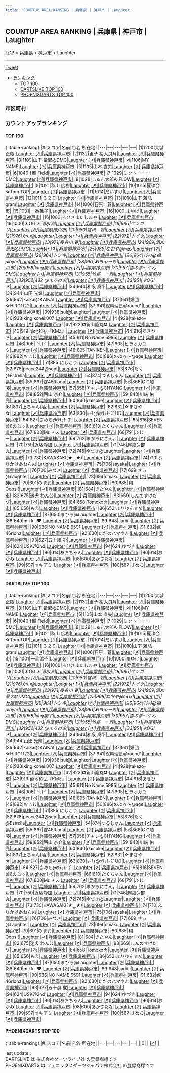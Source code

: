 ```yaml
---
title: 'COUNTUP AREA RANKING | 兵庫県 | 神戸市 | Laughter'
---
```

## COUNTUP AREA RANKING | 兵庫県 | 神戸市 | Laughter

[TOP](/darts/rank/) > [兵庫県](/darts/rank/兵庫県/) > [神戸市](/darts/rank/兵庫県/神戸市/) > Laughter

___

<a href="https://twitter.com/share?ref_src=twsrc%5Etfw" data-text="COUNTUP AREA RANKING | 兵庫県神戸市Laughter" class="twitter-share-button" data-hashtags="DARTSLIVE,PHOENIXDARTS,darts,ダーツ" data-show-count="false">Tweet</a>

* [ランキング](#カウントアップランキング)
    * [TOP 100](#top-100)
    * [DARTSLIVE TOP 100](#dartslive-top-100)
    * [PHOENIXDARTS TOP 100](#phoenixdarts-top-100)

### 市区町村

<ul>

</ul>

### カウントアップランキング

#### TOP 100



{:.table-ranking}
|#|スコア|名前|店名|所在地|
|---|---|---|---|---|
|1|1200|<span class="rank-name-dl">大城　正樹</span>|<a href="/darts/rank/shops/1314016fd2d10eb4790ab824ce8730e5.html">Laughter</a> <a href="https://search.dartslive.com/jp/shop/1314016fd2d10eb4790ab824ce8730e5">[↗]</a>|<a href="/darts/rank/兵庫県/神戸市">兵庫県神戸市</a>|
|2|1132|<span class="rank-name-dl">里予 桜太良月</span>|<a href="/darts/rank/shops/1314016fd2d10eb4790ab824ce8730e5.html">Laughter</a> <a href="https://search.dartslive.com/jp/shop/1314016fd2d10eb4790ab824ce8730e5">[↗]</a>|<a href="/darts/rank/兵庫県/神戸市">兵庫県神戸市</a>|
|3|1109|<span class="rank-name-dl">山下 竜起@DMC</span>|<a href="/darts/rank/shops/1314016fd2d10eb4790ab824ce8730e5.html">Laughter</a> <a href="https://search.dartslive.com/jp/shop/1314016fd2d10eb4790ab824ce8730e5">[↗]</a>|<a href="/darts/rank/兵庫県/神戸市">兵庫県神戸市</a>|
|4|1106|<span class="rank-name-dl">MY NAME</span>|<a href="/darts/rank/shops/1314016fd2d10eb4790ab824ce8730e5.html">Laughter</a> <a href="https://search.dartslive.com/jp/shop/1314016fd2d10eb4790ab824ce8730e5">[↗]</a>|<a href="/darts/rank/兵庫県/神戸市">兵庫県神戸市</a>|
|5|1105|<span class="rank-name-dl">山本 直矢</span>|<a href="/darts/rank/shops/1314016fd2d10eb4790ab824ce8730e5.html">Laughter</a> <a href="https://search.dartslive.com/jp/shop/1314016fd2d10eb4790ab824ce8730e5">[↗]</a>|<a href="/darts/rank/兵庫県/神戸市">兵庫県神戸市</a>|
|6|1040|<span class="rank-name-dl">Hill Field</span>|<a href="/darts/rank/shops/1314016fd2d10eb4790ab824ce8730e5.html">Laughter</a> <a href="https://search.dartslive.com/jp/shop/1314016fd2d10eb4790ab824ce8730e5">[↗]</a>|<a href="/darts/rank/兵庫県/神戸市">兵庫県神戸市</a>|
|7|1029|<span class="rank-name-dl">ミクトーーーDMC</span>|<a href="/darts/rank/shops/1314016fd2d10eb4790ab824ce8730e5.html">Laughter</a> <a href="https://search.dartslive.com/jp/shop/1314016fd2d10eb4790ab824ce8730e5">[↗]</a>|<a href="/darts/rank/兵庫県/神戸市">兵庫県神戸市</a>|
|8|1028|<span class="rank-name-dl">しゅん太郎A-FLOW</span>|<a href="/darts/rank/shops/1314016fd2d10eb4790ab824ce8730e5.html">Laughter</a> <a href="https://search.dartslive.com/jp/shop/1314016fd2d10eb4790ab824ce8730e5">[↗]</a>|<a href="/darts/rank/兵庫県/神戸市">兵庫県神戸市</a>|
|9|1021|<span class="rank-name-dl">秋山 広樹</span>|<a href="/darts/rank/shops/1314016fd2d10eb4790ab824ce8730e5.html">Laughter</a> <a href="https://search.dartslive.com/jp/shop/1314016fd2d10eb4790ab824ce8730e5">[↗]</a>|<a href="/darts/rank/兵庫県/神戸市">兵庫県神戸市</a>|
|10|1015|<span class="rank-name-dl">夏珠会☆Tom.TOP</span>|<a href="/darts/rank/shops/1314016fd2d10eb4790ab824ce8730e5.html">Laughter</a> <a href="https://search.dartslive.com/jp/shop/1314016fd2d10eb4790ab824ce8730e5">[↗]</a>|<a href="/darts/rank/兵庫県/神戸市">兵庫県神戸市</a>|
|11|1014|<span class="rank-name-dl">だいすけ</span>|<a href="/darts/rank/shops/1314016fd2d10eb4790ab824ce8730e5.html">Laughter</a> <a href="https://search.dartslive.com/jp/shop/1314016fd2d10eb4790ab824ce8730e5">[↗]</a>|<a href="/darts/rank/兵庫県/神戸市">兵庫県神戸市</a>|
|12|1011|<span class="rank-name-dl">３２０</span>|<a href="/darts/rank/shops/1314016fd2d10eb4790ab824ce8730e5.html">Laughter</a> <a href="https://search.dartslive.com/jp/shop/1314016fd2d10eb4790ab824ce8730e5">[↗]</a>|<a href="/darts/rank/兵庫県/神戸市">兵庫県神戸市</a>|
|13|1010|<span class="rank-name-dl">山下 雅弘 gram</span>|<a href="/darts/rank/shops/1314016fd2d10eb4790ab824ce8730e5.html">Laughter</a> <a href="https://search.dartslive.com/jp/shop/1314016fd2d10eb4790ab824ce8730e5">[↗]</a>|<a href="/darts/rank/兵庫県/神戸市">兵庫県神戸市</a>|
|14|1006|<span class="rank-name-dl">石原　蒼</span>|<a href="/darts/rank/shops/1314016fd2d10eb4790ab824ce8730e5.html">Laughter</a> <a href="https://search.dartslive.com/jp/shop/1314016fd2d10eb4790ab824ce8730e5">[↗]</a>|<a href="/darts/rank/兵庫県/神戸市">兵庫県神戸市</a>|
|15|1001|<span class="rank-name-dl">一番弟子</span>|<a href="/darts/rank/shops/1314016fd2d10eb4790ab824ce8730e5.html">Laughter</a> <a href="https://search.dartslive.com/jp/shop/1314016fd2d10eb4790ab824ce8730e5">[↗]</a>|<a href="/darts/rank/兵庫県/神戸市">兵庫県神戸市</a>|
|16|1000|<span class="rank-name-dl">まゆげ</span>|<a href="/darts/rank/shops/1314016fd2d10eb4790ab824ce8730e5.html">Laughter</a> <a href="https://search.dartslive.com/jp/shop/1314016fd2d10eb4790ab824ce8730e5">[↗]</a>|<a href="/darts/rank/兵庫県/神戸市">兵庫県神戸市</a>|
|16|1000|<span class="rank-name-dl">ろひさまたしまや</span>|<a href="/darts/rank/shops/1314016fd2d10eb4790ab824ce8730e5.html">Laughter</a> <a href="https://search.dartslive.com/jp/shop/1314016fd2d10eb4790ab824ce8730e5">[↗]</a>|<a href="/darts/rank/兵庫県/神戸市">兵庫県神戸市</a>|
|16|1000|<span class="rank-name-dl">＊OGI＊*清水流</span>|<a href="/darts/rank/shops/1314016fd2d10eb4790ab824ce8730e5.html">Laughter</a> <a href="https://search.dartslive.com/jp/shop/1314016fd2d10eb4790ab824ce8730e5">[↗]</a>|<a href="/darts/rank/兵庫県/神戸市">兵庫県神戸市</a>|
|19|986|<span class="rank-name-dl">ケンゴリ</span>|<a href="/darts/rank/shops/1314016fd2d10eb4790ab824ce8730e5.html">Laughter</a> <a href="https://search.dartslive.com/jp/shop/1314016fd2d10eb4790ab824ce8730e5">[↗]</a>|<a href="/darts/rank/兵庫県/神戸市">兵庫県神戸市</a>|
|20|980|<span class="rank-name-dl">宮城　颯</span>|<a href="/darts/rank/shops/1314016fd2d10eb4790ab824ce8730e5.html">Laughter</a> <a href="https://search.dartslive.com/jp/shop/1314016fd2d10eb4790ab824ce8730e5">[↗]</a>|<a href="/darts/rank/兵庫県/神戸市">兵庫県神戸市</a>|
|21|976|<span class="rank-name-dl">かい@Laughter</span>|<a href="/darts/rank/shops/1314016fd2d10eb4790ab824ce8730e5.html">Laughter</a> <a href="https://search.dartslive.com/jp/shop/1314016fd2d10eb4790ab824ce8730e5">[↗]</a>|<a href="/darts/rank/兵庫県/神戸市">兵庫県神戸市</a>|
|22|972|<span class="rank-name-dl">トイツ</span>|<a href="/darts/rank/shops/1314016fd2d10eb4790ab824ce8730e5.html">Laughter</a> <a href="https://search.dartslive.com/jp/shop/1314016fd2d10eb4790ab824ce8730e5">[↗]</a>|<a href="/darts/rank/兵庫県/神戸市">兵庫県神戸市</a>|
|23|971|<span class="rank-name-dl">長谷川 寛</span>|<a href="/darts/rank/shops/1314016fd2d10eb4790ab824ce8730e5.html">Laughter</a> <a href="https://search.dartslive.com/jp/shop/1314016fd2d10eb4790ab824ce8730e5">[↗]</a>|<a href="/darts/rank/兵庫県/神戸市">兵庫県神戸市</a>|
|24|969|<span class="rank-name-dl">清水 景太@DMC</span>|<a href="/darts/rank/shops/1314016fd2d10eb4790ab824ce8730e5.html">Laughter</a> <a href="https://search.dartslive.com/jp/shop/1314016fd2d10eb4790ab824ce8730e5">[↗]</a>|<a href="/darts/rank/兵庫県/神戸市">兵庫県神戸市</a>|
|25|968|<span class="rank-name-dl">なおや@max</span>|<a href="/darts/rank/shops/1314016fd2d10eb4790ab824ce8730e5.html">Laughter</a> <a href="https://search.dartslive.com/jp/shop/1314016fd2d10eb4790ab824ce8730e5">[↗]</a>|<a href="/darts/rank/兵庫県/神戸市">兵庫県神戸市</a>|
|26|964|<span class="rank-name-dl">トシキ</span>|<a href="/darts/rank/shops/1314016fd2d10eb4790ab824ce8730e5.html">Laughter</a> <a href="https://search.dartslive.com/jp/shop/1314016fd2d10eb4790ab824ce8730e5">[↗]</a>|<a href="/darts/rank/兵庫県/神戸市">兵庫県神戸市</a>|
|26|964|<span class="rank-name-dl">ﾃﾗｯﾁ@福player</span>|<a href="/darts/rank/shops/1314016fd2d10eb4790ab824ce8730e5.html">Laughter</a> <a href="https://search.dartslive.com/jp/shop/1314016fd2d10eb4790ab824ce8730e5">[↗]</a>|<a href="/darts/rank/兵庫県/神戸市">兵庫県神戸市</a>|
|28|961|<span class="rank-name-dl">あちゃーも</span>|<a href="/darts/rank/shops/1314016fd2d10eb4790ab824ce8730e5.html">Laughter</a> <a href="https://search.dartslive.com/jp/shop/1314016fd2d10eb4790ab824ce8730e5">[↗]</a>|<a href="/darts/rank/兵庫県/神戸市">兵庫県神戸市</a>|
|29|958|<span class="rank-name-dl">king康平</span>|<a href="/darts/rank/shops/1314016fd2d10eb4790ab824ce8730e5.html">Laughter</a> <a href="https://search.dartslive.com/jp/shop/1314016fd2d10eb4790ab824ce8730e5">[↗]</a>|<a href="/darts/rank/兵庫県/神戸市">兵庫県神戸市</a>|
|30|957|<span class="rank-name-dl">雲のま〜くんDMC</span>|<a href="/darts/rank/shops/1314016fd2d10eb4790ab824ce8730e5.html">Laughter</a> <a href="https://search.dartslive.com/jp/shop/1314016fd2d10eb4790ab824ce8730e5">[↗]</a>|<a href="/darts/rank/兵庫県/神戸市">兵庫県神戸市</a>|
|31|955|<span class="rank-name-dl">竹島　一輝</span>|<a href="/darts/rank/shops/1314016fd2d10eb4790ab824ce8730e5.html">Laughter</a> <a href="https://search.dartslive.com/jp/shop/1314016fd2d10eb4790ab824ce8730e5">[↗]</a>|<a href="/darts/rank/兵庫県/神戸市">兵庫県神戸市</a>|
|32|952|<span class="rank-name-dl">432 @まりの弟</span>|<a href="/darts/rank/shops/1314016fd2d10eb4790ab824ce8730e5.html">Laughter</a> <a href="https://search.dartslive.com/jp/shop/1314016fd2d10eb4790ab824ce8730e5">[↗]</a>|<a href="/darts/rank/兵庫県/神戸市">兵庫県神戸市</a>|
|33|951|<span class="rank-name-dl">＊OGI＊*</span>|<a href="/darts/rank/shops/1314016fd2d10eb4790ab824ce8730e5.html">Laughter</a> <a href="https://search.dartslive.com/jp/shop/1314016fd2d10eb4790ab824ce8730e5">[↗]</a>|<a href="/darts/rank/兵庫県/神戸市">兵庫県神戸市</a>|
|34|944|<span class="rank-name-dl">和泉 真平</span>|<a href="/darts/rank/shops/1314016fd2d10eb4790ab824ce8730e5.html">Laughter</a> <a href="https://search.dartslive.com/jp/shop/1314016fd2d10eb4790ab824ce8730e5">[↗]</a>|<a href="/darts/rank/兵庫県/神戸市">兵庫県神戸市</a>|
|34|944|<span class="rank-name-dl">山田 光輝</span>|<a href="/darts/rank/shops/1314016fd2d10eb4790ab824ce8730e5.html">Laughter</a> <a href="https://search.dartslive.com/jp/shop/1314016fd2d10eb4790ab824ce8730e5">[↗]</a>|<a href="/darts/rank/兵庫県/神戸市">兵庫県神戸市</a>|
|36|942|<span class="rank-name-dl">kaikai@KAIKAI</span>|<a href="/darts/rank/shops/1314016fd2d10eb4790ab824ce8730e5.html">Laughter</a> <a href="https://search.dartslive.com/jp/shop/1314016fd2d10eb4790ab824ce8730e5">[↗]</a>|<a href="/darts/rank/兵庫県/神戸市">兵庫県神戸市</a>|
|37|941|<span class="rank-name-dl">爆団☆HIRO1122</span>|<a href="/darts/rank/shops/1314016fd2d10eb4790ab824ce8730e5.html">Laughter</a> <a href="https://search.dartslive.com/jp/shop/1314016fd2d10eb4790ab824ce8730e5">[↗]</a>|<a href="/darts/rank/兵庫県/神戸市">兵庫県神戸市</a>|
|37|941|<span class="rank-name-dl">総料理長＠round1</span>|<a href="/darts/rank/shops/1314016fd2d10eb4790ab824ce8730e5.html">Laughter</a> <a href="https://search.dartslive.com/jp/shop/1314016fd2d10eb4790ab824ce8730e5">[↗]</a>|<a href="/darts/rank/兵庫県/神戸市">兵庫県神戸市</a>|
|39|938|<span class="rank-name-dl">sui@Laughter</span>|<a href="/darts/rank/shops/1314016fd2d10eb4790ab824ce8730e5.html">Laughter</a> <a href="https://search.dartslive.com/jp/shop/1314016fd2d10eb4790ab824ce8730e5">[↗]</a>|<a href="/darts/rank/兵庫県/神戸市">兵庫県神戸市</a>|
|40|933|<span class="rank-name-dl">king.kohei.007</span>|<a href="/darts/rank/shops/1314016fd2d10eb4790ab824ce8730e5.html">Laughter</a> <a href="https://search.dartslive.com/jp/shop/1314016fd2d10eb4790ab824ce8730e5">[↗]</a>|<a href="/darts/rank/兵庫県/神戸市">兵庫県神戸市</a>|
|41|928|<span class="rank-name-dl">takezo-</span>|<a href="/darts/rank/shops/1314016fd2d10eb4790ab824ce8730e5.html">Laughter</a> <a href="https://search.dartslive.com/jp/shop/1314016fd2d10eb4790ab824ce8730e5">[↗]</a>|<a href="/darts/rank/兵庫県/神戸市">兵庫県神戸市</a>|
|42|922|<span class="rank-name-dl">✪新山隆丸✪</span>|<a href="/darts/rank/shops/1314016fd2d10eb4790ab824ce8730e5.html">Laughter</a> <a href="https://search.dartslive.com/jp/shop/1314016fd2d10eb4790ab824ce8730e5">[↗]</a>|<a href="/darts/rank/兵庫県/神戸市">兵庫県神戸市</a>|
|43|919|<span class="rank-name-dl">菊地和弘『KMZ』</span>|<a href="/darts/rank/shops/1314016fd2d10eb4790ab824ce8730e5.html">Laughter</a> <a href="https://search.dartslive.com/jp/shop/1314016fd2d10eb4790ab824ce8730e5">[↗]</a>|<a href="/darts/rank/兵庫県/神戸市">兵庫県神戸市</a>|
|44|916|<span class="rank-name-dl">あきひろ</span>|<a href="/darts/rank/shops/1314016fd2d10eb4790ab824ce8730e5.html">Laughter</a> <a href="https://search.dartslive.com/jp/shop/1314016fd2d10eb4790ab824ce8730e5">[↗]</a>|<a href="/darts/rank/兵庫県/神戸市">兵庫県神戸市</a>|
|45|911|<span class="rank-name-dl">No Name 5985</span>|<a href="/darts/rank/shops/1314016fd2d10eb4790ab824ce8730e5.html">Laughter</a> <a href="https://search.dartslive.com/jp/shop/1314016fd2d10eb4790ab824ce8730e5">[↗]</a>|<a href="/darts/rank/兵庫県/神戸市">兵庫県神戸市</a>|
|46|906|<span class="rank-name-dl">╰⋃╯</span>|<a href="/darts/rank/shops/1314016fd2d10eb4790ab824ce8730e5.html">Laughter</a> <a href="https://search.dartslive.com/jp/shop/1314016fd2d10eb4790ab824ce8730e5">[↗]</a>|<a href="/darts/rank/兵庫県/神戸市">兵庫県神戸市</a>|
|47|905|<span class="rank-name-dl">ヒラオカユウ</span>|<a href="/darts/rank/shops/1314016fd2d10eb4790ab824ce8730e5.html">Laughter</a> <a href="https://search.dartslive.com/jp/shop/1314016fd2d10eb4790ab824ce8730e5">[↗]</a>|<a href="/darts/rank/兵庫県/神戸市">兵庫県神戸市</a>|
|48|895|<span class="rank-name-dl">TANIKEN</span>|<a href="/darts/rank/shops/1314016fd2d10eb4790ab824ce8730e5.html">Laughter</a> <a href="https://search.dartslive.com/jp/shop/1314016fd2d10eb4790ab824ce8730e5">[↗]</a>|<a href="/darts/rank/兵庫県/神戸市">兵庫県神戸市</a>|
|49|892|<span class="rank-name-dl">おじじ</span>|<a href="/darts/rank/shops/1314016fd2d10eb4790ab824ce8730e5.html">Laughter</a> <a href="https://search.dartslive.com/jp/shop/1314016fd2d10eb4790ab824ce8730e5">[↗]</a>|<a href="/darts/rank/兵庫県/神戸市">兵庫県神戸市</a>|
|50|886|<span class="rank-name-dl">のぶぅ〜@age</span>|<a href="/darts/rank/shops/1314016fd2d10eb4790ab824ce8730e5.html">Laughter</a> <a href="https://search.dartslive.com/jp/shop/1314016fd2d10eb4790ab824ce8730e5">[↗]</a>|<a href="/darts/rank/兵庫県/神戸市">兵庫県神戸市</a>|
|51|885|<span class="rank-name-dl">にしこう</span>|<a href="/darts/rank/shops/1314016fd2d10eb4790ab824ce8730e5.html">Laughter</a> <a href="https://search.dartslive.com/jp/shop/1314016fd2d10eb4790ab824ce8730e5">[↗]</a>|<a href="/darts/rank/兵庫県/神戸市">兵庫県神戸市</a>|
|52|878|<span class="rank-name-dl">peace244@sept</span>|<a href="/darts/rank/shops/1314016fd2d10eb4790ab824ce8730e5.html">Laughter</a> <a href="https://search.dartslive.com/jp/shop/1314016fd2d10eb4790ab824ce8730e5">[↗]</a>|<a href="/darts/rank/兵庫県/神戸市">兵庫県神戸市</a>|
|53|876|<span class="rank-name-dl">たく@Estrella</span>|<a href="/darts/rank/shops/1314016fd2d10eb4790ab824ce8730e5.html">Laughter</a> <a href="https://search.dartslive.com/jp/shop/1314016fd2d10eb4790ab824ce8730e5">[↗]</a>|<a href="/darts/rank/兵庫県/神戸市">兵庫県神戸市</a>|
|54|874|<span class="rank-name-dl">つるしゃん</span>|<a href="/darts/rank/shops/1314016fd2d10eb4790ab824ce8730e5.html">Laughter</a> <a href="https://search.dartslive.com/jp/shop/1314016fd2d10eb4790ab824ce8730e5">[↗]</a>|<a href="/darts/rank/兵庫県/神戸市">兵庫県神戸市</a>|
|55|867|<span class="rank-name-dl">嫁46Riona</span>|<a href="/darts/rank/shops/1314016fd2d10eb4790ab824ce8730e5.html">Laughter</a> <a href="https://search.dartslive.com/jp/shop/1314016fd2d10eb4790ab824ce8730e5">[↗]</a>|<a href="/darts/rank/兵庫県/神戸市">兵庫県神戸市</a>|
|56|866|<span class="rank-name-dl">G.G加藤</span>|<a href="/darts/rank/shops/1314016fd2d10eb4790ab824ce8730e5.html">Laughter</a> <a href="https://search.dartslive.com/jp/shop/1314016fd2d10eb4790ab824ce8730e5">[↗]</a>|<a href="/darts/rank/兵庫県/神戸市">兵庫県神戸市</a>|
|57|858|<span class="rank-name-dl">チャン@CHYANG</span>|<a href="/darts/rank/shops/1314016fd2d10eb4790ab824ce8730e5.html">Laughter</a> <a href="https://search.dartslive.com/jp/shop/1314016fd2d10eb4790ab824ce8730e5">[↗]</a>|<a href="/darts/rank/兵庫県/神戸市">兵庫県神戸市</a>|
|58|852|<span class="rank-name-dl">西山 京介</span>|<a href="/darts/rank/shops/1314016fd2d10eb4790ab824ce8730e5.html">Laughter</a> <a href="https://search.dartslive.com/jp/shop/1314016fd2d10eb4790ab824ce8730e5">[↗]</a>|<a href="/darts/rank/兵庫県/神戸市">兵庫県神戸市</a>|
|59|843|<span class="rank-name-dl">川端 佑亮</span>|<a href="/darts/rank/shops/1314016fd2d10eb4790ab824ce8730e5.html">Laughter</a> <a href="https://search.dartslive.com/jp/shop/1314016fd2d10eb4790ab824ce8730e5">[↗]</a>|<a href="/darts/rank/兵庫県/神戸市">兵庫県神戸市</a>|
|60|840|<span class="rank-name-dl">daisuke</span>|<a href="/darts/rank/shops/1314016fd2d10eb4790ab824ce8730e5.html">Laughter</a> <a href="https://search.dartslive.com/jp/shop/1314016fd2d10eb4790ab824ce8730e5">[↗]</a>|<a href="/darts/rank/兵庫県/神戸市">兵庫県神戸市</a>|
|61|837|<span class="rank-name-dl">上ちゃん(酒)</span>|<a href="/darts/rank/shops/1314016fd2d10eb4790ab824ce8730e5.html">Laughter</a> <a href="https://search.dartslive.com/jp/shop/1314016fd2d10eb4790ab824ce8730e5">[↗]</a>|<a href="/darts/rank/兵庫県/神戸市">兵庫県神戸市</a>|
|62|832|<span class="rank-name-dl">☆まさや☆</span>|<a href="/darts/rank/shops/1314016fd2d10eb4790ab824ce8730e5.html">Laughter</a> <a href="https://search.dartslive.com/jp/shop/1314016fd2d10eb4790ab824ce8730e5">[↗]</a>|<a href="/darts/rank/兵庫県/神戸市">兵庫県神戸市</a>|
|63|830|<span class="rank-name-dl">ﾐ-ﾁｮ@ｳﾗｯﾁ-ｽﾞUD</span>|<a href="/darts/rank/shops/1314016fd2d10eb4790ab824ce8730e5.html">Laughter</a> <a href="https://search.dartslive.com/jp/shop/1314016fd2d10eb4790ab824ce8730e5">[↗]</a>|<a href="/darts/rank/兵庫県/神戸市">兵庫県神戸市</a>|
|64|827|<span class="rank-name-dl">さめち@ｳﾗｯﾁｰｽﾞ</span>|<a href="/darts/rank/shops/1314016fd2d10eb4790ab824ce8730e5.html">Laughter</a> <a href="https://search.dartslive.com/jp/shop/1314016fd2d10eb4790ab824ce8730e5">[↗]</a>|<a href="/darts/rank/兵庫県/神戸市">兵庫県神戸市</a>|
|65|816|<span class="rank-name-dl">SEVEN會§のぶぅ</span>|<a href="/darts/rank/shops/1314016fd2d10eb4790ab824ce8730e5.html">Laughter</a> <a href="https://search.dartslive.com/jp/shop/1314016fd2d10eb4790ab824ce8730e5">[↗]</a>|<a href="/darts/rank/兵庫県/神戸市">兵庫県神戸市</a>|
|66|810|<span class="rank-name-dl">たくちゃん</span>|<a href="/darts/rank/shops/1314016fd2d10eb4790ab824ce8730e5.html">Laughter</a> <a href="https://search.dartslive.com/jp/shop/1314016fd2d10eb4790ab824ce8730e5">[↗]</a>|<a href="/darts/rank/兵庫県/神戸市">兵庫県神戸市</a>|
|67|808|<span class="rank-name-dl">Mr.ドス</span>|<a href="/darts/rank/shops/1314016fd2d10eb4790ab824ce8730e5.html">Laughter</a> <a href="https://search.dartslive.com/jp/shop/1314016fd2d10eb4790ab824ce8730e5">[↗]</a>|<a href="/darts/rank/兵庫県/神戸市">兵庫県神戸市</a>|
|68|791|<span class="rank-name-dl">ふじー</span>|<a href="/darts/rank/shops/1314016fd2d10eb4790ab824ce8730e5.html">Laughter</a> <a href="https://search.dartslive.com/jp/shop/1314016fd2d10eb4790ab824ce8730e5">[↗]</a>|<a href="/darts/rank/兵庫県/神戸市">兵庫県神戸市</a>|
|69|762|<span class="rank-name-dl">まかろにさん。</span>|<a href="/darts/rank/shops/1314016fd2d10eb4790ab824ce8730e5.html">Laughter</a> <a href="https://search.dartslive.com/jp/shop/1314016fd2d10eb4790ab824ce8730e5">[↗]</a>|<a href="/darts/rank/兵庫県/神戸市">兵庫県神戸市</a>|
|70|759|<span class="rank-name-dl">近藤静加</span>|<a href="/darts/rank/shops/1314016fd2d10eb4790ab824ce8730e5.html">Laughter</a> <a href="https://search.dartslive.com/jp/shop/1314016fd2d10eb4790ab824ce8730e5">[↗]</a>|<a href="/darts/rank/兵庫県/神戸市">兵庫県神戸市</a>|
|71|746|<span class="rank-name-dl">屋嘉＠部丸</span>|<a href="/darts/rank/shops/1314016fd2d10eb4790ab824ce8730e5.html">Laughter</a> <a href="https://search.dartslive.com/jp/shop/1314016fd2d10eb4790ab824ce8730e5">[↗]</a>|<a href="/darts/rank/兵庫県/神戸市">兵庫県神戸市</a>|
|72|745|<span class="rank-name-dl">ゆづき@Laughter</span>|<a href="/darts/rank/shops/1314016fd2d10eb4790ab824ce8730e5.html">Laughter</a> <a href="https://search.dartslive.com/jp/shop/1314016fd2d10eb4790ab824ce8730e5">[↗]</a>|<a href="/darts/rank/兵庫県/神戸市">兵庫県神戸市</a>|
|73|730|<span class="rank-name-dl">KAWASAKI(★‿★)</span>|<a href="/darts/rank/shops/1314016fd2d10eb4790ab824ce8730e5.html">Laughter</a> <a href="https://search.dartslive.com/jp/shop/1314016fd2d10eb4790ab824ce8730e5">[↗]</a>|<a href="/darts/rank/兵庫県/神戸市">兵庫県神戸市</a>|
|74|710|<span class="rank-name-dl">ふりかけあねんぬ</span>|<a href="/darts/rank/shops/1314016fd2d10eb4790ab824ce8730e5.html">Laughter</a> <a href="https://search.dartslive.com/jp/shop/1314016fd2d10eb4790ab824ce8730e5">[↗]</a>|<a href="/darts/rank/兵庫県/神戸市">兵庫県神戸市</a>|
|75|706|<span class="rank-name-dl">sayaka</span>|<a href="/darts/rank/shops/1314016fd2d10eb4790ab824ce8730e5.html">Laughter</a> <a href="https://search.dartslive.com/jp/shop/1314016fd2d10eb4790ab824ce8730e5">[↗]</a>|<a href="/darts/rank/兵庫県/神戸市">兵庫県神戸市</a>|
|76|700|<span class="rank-name-dl">みづき</span>|<a href="/darts/rank/shops/1314016fd2d10eb4790ab824ce8730e5.html">Laughter</a> <a href="https://search.dartslive.com/jp/shop/1314016fd2d10eb4790ab824ce8730e5">[↗]</a>|<a href="/darts/rank/兵庫県/神戸市">兵庫県神戸市</a>|
|77|699|<span class="rank-name-dl">すぃ@Laughter</span>|<a href="/darts/rank/shops/1314016fd2d10eb4790ab824ce8730e5.html">Laughter</a> <a href="https://search.dartslive.com/jp/shop/1314016fd2d10eb4790ab824ce8730e5">[↗]</a>|<a href="/darts/rank/兵庫県/神戸市">兵庫県神戸市</a>|
|78|694|<span class="rank-name-dl">chiaki.</span>|<a href="/darts/rank/shops/1314016fd2d10eb4790ab824ce8730e5.html">Laughter</a> <a href="https://search.dartslive.com/jp/shop/1314016fd2d10eb4790ab824ce8730e5">[↗]</a>|<a href="/darts/rank/兵庫県/神戸市">兵庫県神戸市</a>|
|79|691|<span class="rank-name-dl">のまお</span>|<a href="/darts/rank/shops/1314016fd2d10eb4790ab824ce8730e5.html">Laughter</a> <a href="https://search.dartslive.com/jp/shop/1314016fd2d10eb4790ab824ce8730e5">[↗]</a>|<a href="/darts/rank/兵庫県/神戸市">兵庫県神戸市</a>|
|80|685|<span class="rank-name-dl">翔Oops!!</span>|<a href="/darts/rank/shops/1314016fd2d10eb4790ab824ce8730e5.html">Laughter</a> <a href="https://search.dartslive.com/jp/shop/1314016fd2d10eb4790ab824ce8730e5">[↗]</a>|<a href="/darts/rank/兵庫県/神戸市">兵庫県神戸市</a>|
|81|684|<span class="rank-name-dl">きたやん</span>|<a href="/darts/rank/shops/1314016fd2d10eb4790ab824ce8730e5.html">Laughter</a> <a href="https://search.dartslive.com/jp/shop/1314016fd2d10eb4790ab824ce8730e5">[↗]</a>|<a href="/darts/rank/兵庫県/神戸市">兵庫県神戸市</a>|
|82|675|<span class="rank-name-dl">迷犬 わん公</span>|<a href="/darts/rank/shops/1314016fd2d10eb4790ab824ce8730e5.html">Laughter</a> <a href="https://search.dartslive.com/jp/shop/1314016fd2d10eb4790ab824ce8730e5">[↗]</a>|<a href="/darts/rank/兵庫県/神戸市">兵庫県神戸市</a>|
|83|669|<span class="rank-name-dl">しんのすけだゾ</span>|<a href="/darts/rank/shops/1314016fd2d10eb4790ab824ce8730e5.html">Laughter</a> <a href="https://search.dartslive.com/jp/shop/1314016fd2d10eb4790ab824ce8730e5">[↗]</a>|<a href="/darts/rank/兵庫県/神戸市">兵庫県神戸市</a>|
|84|658|<span class="rank-name-dl">Tomoko☆</span>|<a href="/darts/rank/shops/1314016fd2d10eb4790ab824ce8730e5.html">Laughter</a> <a href="https://search.dartslive.com/jp/shop/1314016fd2d10eb4790ab824ce8730e5">[↗]</a>|<a href="/darts/rank/兵庫県/神戸市">兵庫県神戸市</a>|
|85|656|<span class="rank-name-dl">もえ</span>|<a href="/darts/rank/shops/1314016fd2d10eb4790ab824ce8730e5.html">Laughter</a> <a href="https://search.dartslive.com/jp/shop/1314016fd2d10eb4790ab824ce8730e5">[↗]</a>|<a href="/darts/rank/兵庫県/神戸市">兵庫県神戸市</a>|
|86|652|<span class="rank-name-dl">まりりん☆彡</span>|<a href="/darts/rank/shops/1314016fd2d10eb4790ab824ce8730e5.html">Laughter</a> <a href="https://search.dartslive.com/jp/shop/1314016fd2d10eb4790ab824ce8730e5">[↗]</a>|<a href="/darts/rank/兵庫県/神戸市">兵庫県神戸市</a>|
|87|650|<span class="rank-name-dl">まひろ@Laughter</span>|<a href="/darts/rank/shops/1314016fd2d10eb4790ab824ce8730e5.html">Laughter</a> <a href="https://search.dartslive.com/jp/shop/1314016fd2d10eb4790ab824ce8730e5">[↗]</a>|<a href="/darts/rank/兵庫県/神戸市">兵庫県神戸市</a>|
|88|649|<span class="rank-name-dl">m i k i ❤︎</span>|<a href="/darts/rank/shops/1314016fd2d10eb4790ab824ce8730e5.html">Laughter</a> <a href="https://search.dartslive.com/jp/shop/1314016fd2d10eb4790ab824ce8730e5">[↗]</a>|<a href="/darts/rank/兵庫県/神戸市">兵庫県神戸市</a>|
|89|648|<span class="rank-name-dl">sariiiii</span>|<a href="/darts/rank/shops/1314016fd2d10eb4790ab824ce8730e5.html">Laughter</a> <a href="https://search.dartslive.com/jp/shop/1314016fd2d10eb4790ab824ce8730e5">[↗]</a>|<a href="/darts/rank/兵庫県/神戸市">兵庫県神戸市</a>|
|90|636|<span class="rank-name-dl">NO NAME 6591</span>|<a href="/darts/rank/shops/1314016fd2d10eb4790ab824ce8730e5.html">Laughter</a> <a href="https://search.dartslive.com/jp/shop/1314016fd2d10eb4790ab824ce8730e5">[↗]</a>|<a href="/darts/rank/兵庫県/神戸市">兵庫県神戸市</a>|
|91|632|<span class="rank-name-dl">嫁46riona</span>|<a href="/darts/rank/shops/1314016fd2d10eb4790ab824ce8730e5.html">Laughter</a> <a href="https://search.dartslive.com/jp/shop/1314016fd2d10eb4790ab824ce8730e5">[↗]</a>|<a href="/darts/rank/兵庫県/神戸市">兵庫県神戸市</a>|
|92|630|<span class="rank-name-dl">ただのハマやん</span>|<a href="/darts/rank/shops/1314016fd2d10eb4790ab824ce8730e5.html">Laughter</a> <a href="https://search.dartslive.com/jp/shop/1314016fd2d10eb4790ab824ce8730e5">[↗]</a>|<a href="/darts/rank/兵庫県/神戸市">兵庫県神戸市</a>|
|93|627|<span class="rank-name-dl">五十嵐 蛍</span>|<a href="/darts/rank/shops/1314016fd2d10eb4790ab824ce8730e5.html">Laughter</a> <a href="https://search.dartslive.com/jp/shop/1314016fd2d10eb4790ab824ce8730e5">[↗]</a>|<a href="/darts/rank/兵庫県/神戸市">兵庫県神戸市</a>|
|94|624|<span class="rank-name-dl">USK@2nd</span>|<a href="/darts/rank/shops/1314016fd2d10eb4790ab824ce8730e5.html">Laughter</a> <a href="https://search.dartslive.com/jp/shop/1314016fd2d10eb4790ab824ce8730e5">[↗]</a>|<a href="/darts/rank/兵庫県/神戸市">兵庫県神戸市</a>|
|94|624|<span class="rank-name-dl">ゆづき</span>|<a href="/darts/rank/shops/1314016fd2d10eb4790ab824ce8730e5.html">Laughter</a> <a href="https://search.dartslive.com/jp/shop/1314016fd2d10eb4790ab824ce8730e5">[↗]</a>|<a href="/darts/rank/兵庫県/神戸市">兵庫県神戸市</a>|
|96|614|<span class="rank-name-dl">あおちゃん</span>|<a href="/darts/rank/shops/1314016fd2d10eb4790ab824ce8730e5.html">Laughter</a> <a href="https://search.dartslive.com/jp/shop/1314016fd2d10eb4790ab824ce8730e5">[↗]</a>|<a href="/darts/rank/兵庫県/神戸市">兵庫県神戸市</a>|
|96|614|<span class="rank-name-dl">おがみ</span>|<a href="/darts/rank/shops/1314016fd2d10eb4790ab824ce8730e5.html">Laughter</a> <a href="https://search.dartslive.com/jp/shop/1314016fd2d10eb4790ab824ce8730e5">[↗]</a>|<a href="/darts/rank/兵庫県/神戸市">兵庫県神戸市</a>|
|98|600|<span class="rank-name-dl">あかさたな</span>|<a href="/darts/rank/shops/1314016fd2d10eb4790ab824ce8730e5.html">Laughter</a> <a href="https://search.dartslive.com/jp/shop/1314016fd2d10eb4790ab824ce8730e5">[↗]</a>|<a href="/darts/rank/兵庫県/神戸市">兵庫県神戸市</a>|
|99|597|<span class="rank-name-dl">オキアミ</span>|<a href="/darts/rank/shops/1314016fd2d10eb4790ab824ce8730e5.html">Laughter</a> <a href="https://search.dartslive.com/jp/shop/1314016fd2d10eb4790ab824ce8730e5">[↗]</a>|<a href="/darts/rank/兵庫県/神戸市">兵庫県神戸市</a>|
|100|587|<span class="rank-name-dl">さめち</span>|<a href="/darts/rank/shops/1314016fd2d10eb4790ab824ce8730e5.html">Laughter</a> <a href="https://search.dartslive.com/jp/shop/1314016fd2d10eb4790ab824ce8730e5">[↗]</a>|<a href="/darts/rank/兵庫県/神戸市">兵庫県神戸市</a>|


#### DARTSLIVE TOP 100



{:.table-ranking}
|#|スコア|名前|店名|所在地|
|---|---|---|---|---|
|1|1200|<span class="rank-name-dl">大城　正樹</span>|<a href="/darts/rank/shops/1314016fd2d10eb4790ab824ce8730e5.html">Laughter</a> <a href="https://search.dartslive.com/jp/shop/1314016fd2d10eb4790ab824ce8730e5">[↗]</a>|<a href="/darts/rank/兵庫県/神戸市">兵庫県神戸市</a>|
|2|1132|<span class="rank-name-dl">里予 桜太良月</span>|<a href="/darts/rank/shops/1314016fd2d10eb4790ab824ce8730e5.html">Laughter</a> <a href="https://search.dartslive.com/jp/shop/1314016fd2d10eb4790ab824ce8730e5">[↗]</a>|<a href="/darts/rank/兵庫県/神戸市">兵庫県神戸市</a>|
|3|1109|<span class="rank-name-dl">山下 竜起@DMC</span>|<a href="/darts/rank/shops/1314016fd2d10eb4790ab824ce8730e5.html">Laughter</a> <a href="https://search.dartslive.com/jp/shop/1314016fd2d10eb4790ab824ce8730e5">[↗]</a>|<a href="/darts/rank/兵庫県/神戸市">兵庫県神戸市</a>|
|4|1106|<span class="rank-name-dl">MY NAME</span>|<a href="/darts/rank/shops/1314016fd2d10eb4790ab824ce8730e5.html">Laughter</a> <a href="https://search.dartslive.com/jp/shop/1314016fd2d10eb4790ab824ce8730e5">[↗]</a>|<a href="/darts/rank/兵庫県/神戸市">兵庫県神戸市</a>|
|5|1105|<span class="rank-name-dl">山本 直矢</span>|<a href="/darts/rank/shops/1314016fd2d10eb4790ab824ce8730e5.html">Laughter</a> <a href="https://search.dartslive.com/jp/shop/1314016fd2d10eb4790ab824ce8730e5">[↗]</a>|<a href="/darts/rank/兵庫県/神戸市">兵庫県神戸市</a>|
|6|1040|<span class="rank-name-dl">Hill Field</span>|<a href="/darts/rank/shops/1314016fd2d10eb4790ab824ce8730e5.html">Laughter</a> <a href="https://search.dartslive.com/jp/shop/1314016fd2d10eb4790ab824ce8730e5">[↗]</a>|<a href="/darts/rank/兵庫県/神戸市">兵庫県神戸市</a>|
|7|1029|<span class="rank-name-dl">ミクトーーーDMC</span>|<a href="/darts/rank/shops/1314016fd2d10eb4790ab824ce8730e5.html">Laughter</a> <a href="https://search.dartslive.com/jp/shop/1314016fd2d10eb4790ab824ce8730e5">[↗]</a>|<a href="/darts/rank/兵庫県/神戸市">兵庫県神戸市</a>|
|8|1028|<span class="rank-name-dl">しゅん太郎A-FLOW</span>|<a href="/darts/rank/shops/1314016fd2d10eb4790ab824ce8730e5.html">Laughter</a> <a href="https://search.dartslive.com/jp/shop/1314016fd2d10eb4790ab824ce8730e5">[↗]</a>|<a href="/darts/rank/兵庫県/神戸市">兵庫県神戸市</a>|
|9|1021|<span class="rank-name-dl">秋山 広樹</span>|<a href="/darts/rank/shops/1314016fd2d10eb4790ab824ce8730e5.html">Laughter</a> <a href="https://search.dartslive.com/jp/shop/1314016fd2d10eb4790ab824ce8730e5">[↗]</a>|<a href="/darts/rank/兵庫県/神戸市">兵庫県神戸市</a>|
|10|1015|<span class="rank-name-dl">夏珠会☆Tom.TOP</span>|<a href="/darts/rank/shops/1314016fd2d10eb4790ab824ce8730e5.html">Laughter</a> <a href="https://search.dartslive.com/jp/shop/1314016fd2d10eb4790ab824ce8730e5">[↗]</a>|<a href="/darts/rank/兵庫県/神戸市">兵庫県神戸市</a>|
|11|1014|<span class="rank-name-dl">だいすけ</span>|<a href="/darts/rank/shops/1314016fd2d10eb4790ab824ce8730e5.html">Laughter</a> <a href="https://search.dartslive.com/jp/shop/1314016fd2d10eb4790ab824ce8730e5">[↗]</a>|<a href="/darts/rank/兵庫県/神戸市">兵庫県神戸市</a>|
|12|1011|<span class="rank-name-dl">３２０</span>|<a href="/darts/rank/shops/1314016fd2d10eb4790ab824ce8730e5.html">Laughter</a> <a href="https://search.dartslive.com/jp/shop/1314016fd2d10eb4790ab824ce8730e5">[↗]</a>|<a href="/darts/rank/兵庫県/神戸市">兵庫県神戸市</a>|
|13|1010|<span class="rank-name-dl">山下 雅弘 gram</span>|<a href="/darts/rank/shops/1314016fd2d10eb4790ab824ce8730e5.html">Laughter</a> <a href="https://search.dartslive.com/jp/shop/1314016fd2d10eb4790ab824ce8730e5">[↗]</a>|<a href="/darts/rank/兵庫県/神戸市">兵庫県神戸市</a>|
|14|1006|<span class="rank-name-dl">石原　蒼</span>|<a href="/darts/rank/shops/1314016fd2d10eb4790ab824ce8730e5.html">Laughter</a> <a href="https://search.dartslive.com/jp/shop/1314016fd2d10eb4790ab824ce8730e5">[↗]</a>|<a href="/darts/rank/兵庫県/神戸市">兵庫県神戸市</a>|
|15|1001|<span class="rank-name-dl">一番弟子</span>|<a href="/darts/rank/shops/1314016fd2d10eb4790ab824ce8730e5.html">Laughter</a> <a href="https://search.dartslive.com/jp/shop/1314016fd2d10eb4790ab824ce8730e5">[↗]</a>|<a href="/darts/rank/兵庫県/神戸市">兵庫県神戸市</a>|
|16|1000|<span class="rank-name-dl">まゆげ</span>|<a href="/darts/rank/shops/1314016fd2d10eb4790ab824ce8730e5.html">Laughter</a> <a href="https://search.dartslive.com/jp/shop/1314016fd2d10eb4790ab824ce8730e5">[↗]</a>|<a href="/darts/rank/兵庫県/神戸市">兵庫県神戸市</a>|
|16|1000|<span class="rank-name-dl">ろひさまたしまや</span>|<a href="/darts/rank/shops/1314016fd2d10eb4790ab824ce8730e5.html">Laughter</a> <a href="https://search.dartslive.com/jp/shop/1314016fd2d10eb4790ab824ce8730e5">[↗]</a>|<a href="/darts/rank/兵庫県/神戸市">兵庫県神戸市</a>|
|16|1000|<span class="rank-name-dl">＊OGI＊*清水流</span>|<a href="/darts/rank/shops/1314016fd2d10eb4790ab824ce8730e5.html">Laughter</a> <a href="https://search.dartslive.com/jp/shop/1314016fd2d10eb4790ab824ce8730e5">[↗]</a>|<a href="/darts/rank/兵庫県/神戸市">兵庫県神戸市</a>|
|19|986|<span class="rank-name-dl">ケンゴリ</span>|<a href="/darts/rank/shops/1314016fd2d10eb4790ab824ce8730e5.html">Laughter</a> <a href="https://search.dartslive.com/jp/shop/1314016fd2d10eb4790ab824ce8730e5">[↗]</a>|<a href="/darts/rank/兵庫県/神戸市">兵庫県神戸市</a>|
|20|980|<span class="rank-name-dl">宮城　颯</span>|<a href="/darts/rank/shops/1314016fd2d10eb4790ab824ce8730e5.html">Laughter</a> <a href="https://search.dartslive.com/jp/shop/1314016fd2d10eb4790ab824ce8730e5">[↗]</a>|<a href="/darts/rank/兵庫県/神戸市">兵庫県神戸市</a>|
|21|976|<span class="rank-name-dl">かい@Laughter</span>|<a href="/darts/rank/shops/1314016fd2d10eb4790ab824ce8730e5.html">Laughter</a> <a href="https://search.dartslive.com/jp/shop/1314016fd2d10eb4790ab824ce8730e5">[↗]</a>|<a href="/darts/rank/兵庫県/神戸市">兵庫県神戸市</a>|
|22|972|<span class="rank-name-dl">トイツ</span>|<a href="/darts/rank/shops/1314016fd2d10eb4790ab824ce8730e5.html">Laughter</a> <a href="https://search.dartslive.com/jp/shop/1314016fd2d10eb4790ab824ce8730e5">[↗]</a>|<a href="/darts/rank/兵庫県/神戸市">兵庫県神戸市</a>|
|23|971|<span class="rank-name-dl">長谷川 寛</span>|<a href="/darts/rank/shops/1314016fd2d10eb4790ab824ce8730e5.html">Laughter</a> <a href="https://search.dartslive.com/jp/shop/1314016fd2d10eb4790ab824ce8730e5">[↗]</a>|<a href="/darts/rank/兵庫県/神戸市">兵庫県神戸市</a>|
|24|969|<span class="rank-name-dl">清水 景太@DMC</span>|<a href="/darts/rank/shops/1314016fd2d10eb4790ab824ce8730e5.html">Laughter</a> <a href="https://search.dartslive.com/jp/shop/1314016fd2d10eb4790ab824ce8730e5">[↗]</a>|<a href="/darts/rank/兵庫県/神戸市">兵庫県神戸市</a>|
|25|968|<span class="rank-name-dl">なおや@max</span>|<a href="/darts/rank/shops/1314016fd2d10eb4790ab824ce8730e5.html">Laughter</a> <a href="https://search.dartslive.com/jp/shop/1314016fd2d10eb4790ab824ce8730e5">[↗]</a>|<a href="/darts/rank/兵庫県/神戸市">兵庫県神戸市</a>|
|26|964|<span class="rank-name-dl">トシキ</span>|<a href="/darts/rank/shops/1314016fd2d10eb4790ab824ce8730e5.html">Laughter</a> <a href="https://search.dartslive.com/jp/shop/1314016fd2d10eb4790ab824ce8730e5">[↗]</a>|<a href="/darts/rank/兵庫県/神戸市">兵庫県神戸市</a>|
|26|964|<span class="rank-name-dl">ﾃﾗｯﾁ@福player</span>|<a href="/darts/rank/shops/1314016fd2d10eb4790ab824ce8730e5.html">Laughter</a> <a href="https://search.dartslive.com/jp/shop/1314016fd2d10eb4790ab824ce8730e5">[↗]</a>|<a href="/darts/rank/兵庫県/神戸市">兵庫県神戸市</a>|
|28|961|<span class="rank-name-dl">あちゃーも</span>|<a href="/darts/rank/shops/1314016fd2d10eb4790ab824ce8730e5.html">Laughter</a> <a href="https://search.dartslive.com/jp/shop/1314016fd2d10eb4790ab824ce8730e5">[↗]</a>|<a href="/darts/rank/兵庫県/神戸市">兵庫県神戸市</a>|
|29|958|<span class="rank-name-dl">king康平</span>|<a href="/darts/rank/shops/1314016fd2d10eb4790ab824ce8730e5.html">Laughter</a> <a href="https://search.dartslive.com/jp/shop/1314016fd2d10eb4790ab824ce8730e5">[↗]</a>|<a href="/darts/rank/兵庫県/神戸市">兵庫県神戸市</a>|
|30|957|<span class="rank-name-dl">雲のま〜くんDMC</span>|<a href="/darts/rank/shops/1314016fd2d10eb4790ab824ce8730e5.html">Laughter</a> <a href="https://search.dartslive.com/jp/shop/1314016fd2d10eb4790ab824ce8730e5">[↗]</a>|<a href="/darts/rank/兵庫県/神戸市">兵庫県神戸市</a>|
|31|955|<span class="rank-name-dl">竹島　一輝</span>|<a href="/darts/rank/shops/1314016fd2d10eb4790ab824ce8730e5.html">Laughter</a> <a href="https://search.dartslive.com/jp/shop/1314016fd2d10eb4790ab824ce8730e5">[↗]</a>|<a href="/darts/rank/兵庫県/神戸市">兵庫県神戸市</a>|
|32|952|<span class="rank-name-dl">432 @まりの弟</span>|<a href="/darts/rank/shops/1314016fd2d10eb4790ab824ce8730e5.html">Laughter</a> <a href="https://search.dartslive.com/jp/shop/1314016fd2d10eb4790ab824ce8730e5">[↗]</a>|<a href="/darts/rank/兵庫県/神戸市">兵庫県神戸市</a>|
|33|951|<span class="rank-name-dl">＊OGI＊*</span>|<a href="/darts/rank/shops/1314016fd2d10eb4790ab824ce8730e5.html">Laughter</a> <a href="https://search.dartslive.com/jp/shop/1314016fd2d10eb4790ab824ce8730e5">[↗]</a>|<a href="/darts/rank/兵庫県/神戸市">兵庫県神戸市</a>|
|34|944|<span class="rank-name-dl">和泉 真平</span>|<a href="/darts/rank/shops/1314016fd2d10eb4790ab824ce8730e5.html">Laughter</a> <a href="https://search.dartslive.com/jp/shop/1314016fd2d10eb4790ab824ce8730e5">[↗]</a>|<a href="/darts/rank/兵庫県/神戸市">兵庫県神戸市</a>|
|34|944|<span class="rank-name-dl">山田 光輝</span>|<a href="/darts/rank/shops/1314016fd2d10eb4790ab824ce8730e5.html">Laughter</a> <a href="https://search.dartslive.com/jp/shop/1314016fd2d10eb4790ab824ce8730e5">[↗]</a>|<a href="/darts/rank/兵庫県/神戸市">兵庫県神戸市</a>|
|36|942|<span class="rank-name-dl">kaikai@KAIKAI</span>|<a href="/darts/rank/shops/1314016fd2d10eb4790ab824ce8730e5.html">Laughter</a> <a href="https://search.dartslive.com/jp/shop/1314016fd2d10eb4790ab824ce8730e5">[↗]</a>|<a href="/darts/rank/兵庫県/神戸市">兵庫県神戸市</a>|
|37|941|<span class="rank-name-dl">爆団☆HIRO1122</span>|<a href="/darts/rank/shops/1314016fd2d10eb4790ab824ce8730e5.html">Laughter</a> <a href="https://search.dartslive.com/jp/shop/1314016fd2d10eb4790ab824ce8730e5">[↗]</a>|<a href="/darts/rank/兵庫県/神戸市">兵庫県神戸市</a>|
|37|941|<span class="rank-name-dl">総料理長＠round1</span>|<a href="/darts/rank/shops/1314016fd2d10eb4790ab824ce8730e5.html">Laughter</a> <a href="https://search.dartslive.com/jp/shop/1314016fd2d10eb4790ab824ce8730e5">[↗]</a>|<a href="/darts/rank/兵庫県/神戸市">兵庫県神戸市</a>|
|39|938|<span class="rank-name-dl">sui@Laughter</span>|<a href="/darts/rank/shops/1314016fd2d10eb4790ab824ce8730e5.html">Laughter</a> <a href="https://search.dartslive.com/jp/shop/1314016fd2d10eb4790ab824ce8730e5">[↗]</a>|<a href="/darts/rank/兵庫県/神戸市">兵庫県神戸市</a>|
|40|933|<span class="rank-name-dl">king.kohei.007</span>|<a href="/darts/rank/shops/1314016fd2d10eb4790ab824ce8730e5.html">Laughter</a> <a href="https://search.dartslive.com/jp/shop/1314016fd2d10eb4790ab824ce8730e5">[↗]</a>|<a href="/darts/rank/兵庫県/神戸市">兵庫県神戸市</a>|
|41|928|<span class="rank-name-dl">takezo-</span>|<a href="/darts/rank/shops/1314016fd2d10eb4790ab824ce8730e5.html">Laughter</a> <a href="https://search.dartslive.com/jp/shop/1314016fd2d10eb4790ab824ce8730e5">[↗]</a>|<a href="/darts/rank/兵庫県/神戸市">兵庫県神戸市</a>|
|42|922|<span class="rank-name-dl">✪新山隆丸✪</span>|<a href="/darts/rank/shops/1314016fd2d10eb4790ab824ce8730e5.html">Laughter</a> <a href="https://search.dartslive.com/jp/shop/1314016fd2d10eb4790ab824ce8730e5">[↗]</a>|<a href="/darts/rank/兵庫県/神戸市">兵庫県神戸市</a>|
|43|919|<span class="rank-name-dl">菊地和弘『KMZ』</span>|<a href="/darts/rank/shops/1314016fd2d10eb4790ab824ce8730e5.html">Laughter</a> <a href="https://search.dartslive.com/jp/shop/1314016fd2d10eb4790ab824ce8730e5">[↗]</a>|<a href="/darts/rank/兵庫県/神戸市">兵庫県神戸市</a>|
|44|916|<span class="rank-name-dl">あきひろ</span>|<a href="/darts/rank/shops/1314016fd2d10eb4790ab824ce8730e5.html">Laughter</a> <a href="https://search.dartslive.com/jp/shop/1314016fd2d10eb4790ab824ce8730e5">[↗]</a>|<a href="/darts/rank/兵庫県/神戸市">兵庫県神戸市</a>|
|45|911|<span class="rank-name-dl">No Name 5985</span>|<a href="/darts/rank/shops/1314016fd2d10eb4790ab824ce8730e5.html">Laughter</a> <a href="https://search.dartslive.com/jp/shop/1314016fd2d10eb4790ab824ce8730e5">[↗]</a>|<a href="/darts/rank/兵庫県/神戸市">兵庫県神戸市</a>|
|46|906|<span class="rank-name-dl">╰⋃╯</span>|<a href="/darts/rank/shops/1314016fd2d10eb4790ab824ce8730e5.html">Laughter</a> <a href="https://search.dartslive.com/jp/shop/1314016fd2d10eb4790ab824ce8730e5">[↗]</a>|<a href="/darts/rank/兵庫県/神戸市">兵庫県神戸市</a>|
|47|905|<span class="rank-name-dl">ヒラオカユウ</span>|<a href="/darts/rank/shops/1314016fd2d10eb4790ab824ce8730e5.html">Laughter</a> <a href="https://search.dartslive.com/jp/shop/1314016fd2d10eb4790ab824ce8730e5">[↗]</a>|<a href="/darts/rank/兵庫県/神戸市">兵庫県神戸市</a>|
|48|895|<span class="rank-name-dl">TANIKEN</span>|<a href="/darts/rank/shops/1314016fd2d10eb4790ab824ce8730e5.html">Laughter</a> <a href="https://search.dartslive.com/jp/shop/1314016fd2d10eb4790ab824ce8730e5">[↗]</a>|<a href="/darts/rank/兵庫県/神戸市">兵庫県神戸市</a>|
|49|892|<span class="rank-name-dl">おじじ</span>|<a href="/darts/rank/shops/1314016fd2d10eb4790ab824ce8730e5.html">Laughter</a> <a href="https://search.dartslive.com/jp/shop/1314016fd2d10eb4790ab824ce8730e5">[↗]</a>|<a href="/darts/rank/兵庫県/神戸市">兵庫県神戸市</a>|
|50|886|<span class="rank-name-dl">のぶぅ〜@age</span>|<a href="/darts/rank/shops/1314016fd2d10eb4790ab824ce8730e5.html">Laughter</a> <a href="https://search.dartslive.com/jp/shop/1314016fd2d10eb4790ab824ce8730e5">[↗]</a>|<a href="/darts/rank/兵庫県/神戸市">兵庫県神戸市</a>|
|51|885|<span class="rank-name-dl">にしこう</span>|<a href="/darts/rank/shops/1314016fd2d10eb4790ab824ce8730e5.html">Laughter</a> <a href="https://search.dartslive.com/jp/shop/1314016fd2d10eb4790ab824ce8730e5">[↗]</a>|<a href="/darts/rank/兵庫県/神戸市">兵庫県神戸市</a>|
|52|878|<span class="rank-name-dl">peace244@sept</span>|<a href="/darts/rank/shops/1314016fd2d10eb4790ab824ce8730e5.html">Laughter</a> <a href="https://search.dartslive.com/jp/shop/1314016fd2d10eb4790ab824ce8730e5">[↗]</a>|<a href="/darts/rank/兵庫県/神戸市">兵庫県神戸市</a>|
|53|876|<span class="rank-name-dl">たく@Estrella</span>|<a href="/darts/rank/shops/1314016fd2d10eb4790ab824ce8730e5.html">Laughter</a> <a href="https://search.dartslive.com/jp/shop/1314016fd2d10eb4790ab824ce8730e5">[↗]</a>|<a href="/darts/rank/兵庫県/神戸市">兵庫県神戸市</a>|
|54|874|<span class="rank-name-dl">つるしゃん</span>|<a href="/darts/rank/shops/1314016fd2d10eb4790ab824ce8730e5.html">Laughter</a> <a href="https://search.dartslive.com/jp/shop/1314016fd2d10eb4790ab824ce8730e5">[↗]</a>|<a href="/darts/rank/兵庫県/神戸市">兵庫県神戸市</a>|
|55|867|<span class="rank-name-dl">嫁46Riona</span>|<a href="/darts/rank/shops/1314016fd2d10eb4790ab824ce8730e5.html">Laughter</a> <a href="https://search.dartslive.com/jp/shop/1314016fd2d10eb4790ab824ce8730e5">[↗]</a>|<a href="/darts/rank/兵庫県/神戸市">兵庫県神戸市</a>|
|56|866|<span class="rank-name-dl">G.G加藤</span>|<a href="/darts/rank/shops/1314016fd2d10eb4790ab824ce8730e5.html">Laughter</a> <a href="https://search.dartslive.com/jp/shop/1314016fd2d10eb4790ab824ce8730e5">[↗]</a>|<a href="/darts/rank/兵庫県/神戸市">兵庫県神戸市</a>|
|57|858|<span class="rank-name-dl">チャン@CHYANG</span>|<a href="/darts/rank/shops/1314016fd2d10eb4790ab824ce8730e5.html">Laughter</a> <a href="https://search.dartslive.com/jp/shop/1314016fd2d10eb4790ab824ce8730e5">[↗]</a>|<a href="/darts/rank/兵庫県/神戸市">兵庫県神戸市</a>|
|58|852|<span class="rank-name-dl">西山 京介</span>|<a href="/darts/rank/shops/1314016fd2d10eb4790ab824ce8730e5.html">Laughter</a> <a href="https://search.dartslive.com/jp/shop/1314016fd2d10eb4790ab824ce8730e5">[↗]</a>|<a href="/darts/rank/兵庫県/神戸市">兵庫県神戸市</a>|
|59|843|<span class="rank-name-dl">川端 佑亮</span>|<a href="/darts/rank/shops/1314016fd2d10eb4790ab824ce8730e5.html">Laughter</a> <a href="https://search.dartslive.com/jp/shop/1314016fd2d10eb4790ab824ce8730e5">[↗]</a>|<a href="/darts/rank/兵庫県/神戸市">兵庫県神戸市</a>|
|60|840|<span class="rank-name-dl">daisuke</span>|<a href="/darts/rank/shops/1314016fd2d10eb4790ab824ce8730e5.html">Laughter</a> <a href="https://search.dartslive.com/jp/shop/1314016fd2d10eb4790ab824ce8730e5">[↗]</a>|<a href="/darts/rank/兵庫県/神戸市">兵庫県神戸市</a>|
|61|837|<span class="rank-name-dl">上ちゃん(酒)</span>|<a href="/darts/rank/shops/1314016fd2d10eb4790ab824ce8730e5.html">Laughter</a> <a href="https://search.dartslive.com/jp/shop/1314016fd2d10eb4790ab824ce8730e5">[↗]</a>|<a href="/darts/rank/兵庫県/神戸市">兵庫県神戸市</a>|
|62|832|<span class="rank-name-dl">☆まさや☆</span>|<a href="/darts/rank/shops/1314016fd2d10eb4790ab824ce8730e5.html">Laughter</a> <a href="https://search.dartslive.com/jp/shop/1314016fd2d10eb4790ab824ce8730e5">[↗]</a>|<a href="/darts/rank/兵庫県/神戸市">兵庫県神戸市</a>|
|63|830|<span class="rank-name-dl">ﾐ-ﾁｮ@ｳﾗｯﾁ-ｽﾞUD</span>|<a href="/darts/rank/shops/1314016fd2d10eb4790ab824ce8730e5.html">Laughter</a> <a href="https://search.dartslive.com/jp/shop/1314016fd2d10eb4790ab824ce8730e5">[↗]</a>|<a href="/darts/rank/兵庫県/神戸市">兵庫県神戸市</a>|
|64|827|<span class="rank-name-dl">さめち@ｳﾗｯﾁｰｽﾞ</span>|<a href="/darts/rank/shops/1314016fd2d10eb4790ab824ce8730e5.html">Laughter</a> <a href="https://search.dartslive.com/jp/shop/1314016fd2d10eb4790ab824ce8730e5">[↗]</a>|<a href="/darts/rank/兵庫県/神戸市">兵庫県神戸市</a>|
|65|816|<span class="rank-name-dl">SEVEN會§のぶぅ</span>|<a href="/darts/rank/shops/1314016fd2d10eb4790ab824ce8730e5.html">Laughter</a> <a href="https://search.dartslive.com/jp/shop/1314016fd2d10eb4790ab824ce8730e5">[↗]</a>|<a href="/darts/rank/兵庫県/神戸市">兵庫県神戸市</a>|
|66|810|<span class="rank-name-dl">たくちゃん</span>|<a href="/darts/rank/shops/1314016fd2d10eb4790ab824ce8730e5.html">Laughter</a> <a href="https://search.dartslive.com/jp/shop/1314016fd2d10eb4790ab824ce8730e5">[↗]</a>|<a href="/darts/rank/兵庫県/神戸市">兵庫県神戸市</a>|
|67|808|<span class="rank-name-dl">Mr.ドス</span>|<a href="/darts/rank/shops/1314016fd2d10eb4790ab824ce8730e5.html">Laughter</a> <a href="https://search.dartslive.com/jp/shop/1314016fd2d10eb4790ab824ce8730e5">[↗]</a>|<a href="/darts/rank/兵庫県/神戸市">兵庫県神戸市</a>|
|68|791|<span class="rank-name-dl">ふじー</span>|<a href="/darts/rank/shops/1314016fd2d10eb4790ab824ce8730e5.html">Laughter</a> <a href="https://search.dartslive.com/jp/shop/1314016fd2d10eb4790ab824ce8730e5">[↗]</a>|<a href="/darts/rank/兵庫県/神戸市">兵庫県神戸市</a>|
|69|762|<span class="rank-name-dl">まかろにさん。</span>|<a href="/darts/rank/shops/1314016fd2d10eb4790ab824ce8730e5.html">Laughter</a> <a href="https://search.dartslive.com/jp/shop/1314016fd2d10eb4790ab824ce8730e5">[↗]</a>|<a href="/darts/rank/兵庫県/神戸市">兵庫県神戸市</a>|
|70|759|<span class="rank-name-dl">近藤静加</span>|<a href="/darts/rank/shops/1314016fd2d10eb4790ab824ce8730e5.html">Laughter</a> <a href="https://search.dartslive.com/jp/shop/1314016fd2d10eb4790ab824ce8730e5">[↗]</a>|<a href="/darts/rank/兵庫県/神戸市">兵庫県神戸市</a>|
|71|746|<span class="rank-name-dl">屋嘉＠部丸</span>|<a href="/darts/rank/shops/1314016fd2d10eb4790ab824ce8730e5.html">Laughter</a> <a href="https://search.dartslive.com/jp/shop/1314016fd2d10eb4790ab824ce8730e5">[↗]</a>|<a href="/darts/rank/兵庫県/神戸市">兵庫県神戸市</a>|
|72|745|<span class="rank-name-dl">ゆづき@Laughter</span>|<a href="/darts/rank/shops/1314016fd2d10eb4790ab824ce8730e5.html">Laughter</a> <a href="https://search.dartslive.com/jp/shop/1314016fd2d10eb4790ab824ce8730e5">[↗]</a>|<a href="/darts/rank/兵庫県/神戸市">兵庫県神戸市</a>|
|73|730|<span class="rank-name-dl">KAWASAKI(★‿★)</span>|<a href="/darts/rank/shops/1314016fd2d10eb4790ab824ce8730e5.html">Laughter</a> <a href="https://search.dartslive.com/jp/shop/1314016fd2d10eb4790ab824ce8730e5">[↗]</a>|<a href="/darts/rank/兵庫県/神戸市">兵庫県神戸市</a>|
|74|710|<span class="rank-name-dl">ふりかけあねんぬ</span>|<a href="/darts/rank/shops/1314016fd2d10eb4790ab824ce8730e5.html">Laughter</a> <a href="https://search.dartslive.com/jp/shop/1314016fd2d10eb4790ab824ce8730e5">[↗]</a>|<a href="/darts/rank/兵庫県/神戸市">兵庫県神戸市</a>|
|75|706|<span class="rank-name-dl">sayaka</span>|<a href="/darts/rank/shops/1314016fd2d10eb4790ab824ce8730e5.html">Laughter</a> <a href="https://search.dartslive.com/jp/shop/1314016fd2d10eb4790ab824ce8730e5">[↗]</a>|<a href="/darts/rank/兵庫県/神戸市">兵庫県神戸市</a>|
|76|700|<span class="rank-name-dl">みづき</span>|<a href="/darts/rank/shops/1314016fd2d10eb4790ab824ce8730e5.html">Laughter</a> <a href="https://search.dartslive.com/jp/shop/1314016fd2d10eb4790ab824ce8730e5">[↗]</a>|<a href="/darts/rank/兵庫県/神戸市">兵庫県神戸市</a>|
|77|699|<span class="rank-name-dl">すぃ@Laughter</span>|<a href="/darts/rank/shops/1314016fd2d10eb4790ab824ce8730e5.html">Laughter</a> <a href="https://search.dartslive.com/jp/shop/1314016fd2d10eb4790ab824ce8730e5">[↗]</a>|<a href="/darts/rank/兵庫県/神戸市">兵庫県神戸市</a>|
|78|694|<span class="rank-name-dl">chiaki.</span>|<a href="/darts/rank/shops/1314016fd2d10eb4790ab824ce8730e5.html">Laughter</a> <a href="https://search.dartslive.com/jp/shop/1314016fd2d10eb4790ab824ce8730e5">[↗]</a>|<a href="/darts/rank/兵庫県/神戸市">兵庫県神戸市</a>|
|79|691|<span class="rank-name-dl">のまお</span>|<a href="/darts/rank/shops/1314016fd2d10eb4790ab824ce8730e5.html">Laughter</a> <a href="https://search.dartslive.com/jp/shop/1314016fd2d10eb4790ab824ce8730e5">[↗]</a>|<a href="/darts/rank/兵庫県/神戸市">兵庫県神戸市</a>|
|80|685|<span class="rank-name-dl">翔Oops!!</span>|<a href="/darts/rank/shops/1314016fd2d10eb4790ab824ce8730e5.html">Laughter</a> <a href="https://search.dartslive.com/jp/shop/1314016fd2d10eb4790ab824ce8730e5">[↗]</a>|<a href="/darts/rank/兵庫県/神戸市">兵庫県神戸市</a>|
|81|684|<span class="rank-name-dl">きたやん</span>|<a href="/darts/rank/shops/1314016fd2d10eb4790ab824ce8730e5.html">Laughter</a> <a href="https://search.dartslive.com/jp/shop/1314016fd2d10eb4790ab824ce8730e5">[↗]</a>|<a href="/darts/rank/兵庫県/神戸市">兵庫県神戸市</a>|
|82|675|<span class="rank-name-dl">迷犬 わん公</span>|<a href="/darts/rank/shops/1314016fd2d10eb4790ab824ce8730e5.html">Laughter</a> <a href="https://search.dartslive.com/jp/shop/1314016fd2d10eb4790ab824ce8730e5">[↗]</a>|<a href="/darts/rank/兵庫県/神戸市">兵庫県神戸市</a>|
|83|669|<span class="rank-name-dl">しんのすけだゾ</span>|<a href="/darts/rank/shops/1314016fd2d10eb4790ab824ce8730e5.html">Laughter</a> <a href="https://search.dartslive.com/jp/shop/1314016fd2d10eb4790ab824ce8730e5">[↗]</a>|<a href="/darts/rank/兵庫県/神戸市">兵庫県神戸市</a>|
|84|658|<span class="rank-name-dl">Tomoko☆</span>|<a href="/darts/rank/shops/1314016fd2d10eb4790ab824ce8730e5.html">Laughter</a> <a href="https://search.dartslive.com/jp/shop/1314016fd2d10eb4790ab824ce8730e5">[↗]</a>|<a href="/darts/rank/兵庫県/神戸市">兵庫県神戸市</a>|
|85|656|<span class="rank-name-dl">もえ</span>|<a href="/darts/rank/shops/1314016fd2d10eb4790ab824ce8730e5.html">Laughter</a> <a href="https://search.dartslive.com/jp/shop/1314016fd2d10eb4790ab824ce8730e5">[↗]</a>|<a href="/darts/rank/兵庫県/神戸市">兵庫県神戸市</a>|
|86|652|<span class="rank-name-dl">まりりん☆彡</span>|<a href="/darts/rank/shops/1314016fd2d10eb4790ab824ce8730e5.html">Laughter</a> <a href="https://search.dartslive.com/jp/shop/1314016fd2d10eb4790ab824ce8730e5">[↗]</a>|<a href="/darts/rank/兵庫県/神戸市">兵庫県神戸市</a>|
|87|650|<span class="rank-name-dl">まひろ@Laughter</span>|<a href="/darts/rank/shops/1314016fd2d10eb4790ab824ce8730e5.html">Laughter</a> <a href="https://search.dartslive.com/jp/shop/1314016fd2d10eb4790ab824ce8730e5">[↗]</a>|<a href="/darts/rank/兵庫県/神戸市">兵庫県神戸市</a>|
|88|649|<span class="rank-name-dl">m i k i ❤︎</span>|<a href="/darts/rank/shops/1314016fd2d10eb4790ab824ce8730e5.html">Laughter</a> <a href="https://search.dartslive.com/jp/shop/1314016fd2d10eb4790ab824ce8730e5">[↗]</a>|<a href="/darts/rank/兵庫県/神戸市">兵庫県神戸市</a>|
|89|648|<span class="rank-name-dl">sariiiii</span>|<a href="/darts/rank/shops/1314016fd2d10eb4790ab824ce8730e5.html">Laughter</a> <a href="https://search.dartslive.com/jp/shop/1314016fd2d10eb4790ab824ce8730e5">[↗]</a>|<a href="/darts/rank/兵庫県/神戸市">兵庫県神戸市</a>|
|90|636|<span class="rank-name-dl">NO NAME 6591</span>|<a href="/darts/rank/shops/1314016fd2d10eb4790ab824ce8730e5.html">Laughter</a> <a href="https://search.dartslive.com/jp/shop/1314016fd2d10eb4790ab824ce8730e5">[↗]</a>|<a href="/darts/rank/兵庫県/神戸市">兵庫県神戸市</a>|
|91|632|<span class="rank-name-dl">嫁46riona</span>|<a href="/darts/rank/shops/1314016fd2d10eb4790ab824ce8730e5.html">Laughter</a> <a href="https://search.dartslive.com/jp/shop/1314016fd2d10eb4790ab824ce8730e5">[↗]</a>|<a href="/darts/rank/兵庫県/神戸市">兵庫県神戸市</a>|
|92|630|<span class="rank-name-dl">ただのハマやん</span>|<a href="/darts/rank/shops/1314016fd2d10eb4790ab824ce8730e5.html">Laughter</a> <a href="https://search.dartslive.com/jp/shop/1314016fd2d10eb4790ab824ce8730e5">[↗]</a>|<a href="/darts/rank/兵庫県/神戸市">兵庫県神戸市</a>|
|93|627|<span class="rank-name-dl">五十嵐 蛍</span>|<a href="/darts/rank/shops/1314016fd2d10eb4790ab824ce8730e5.html">Laughter</a> <a href="https://search.dartslive.com/jp/shop/1314016fd2d10eb4790ab824ce8730e5">[↗]</a>|<a href="/darts/rank/兵庫県/神戸市">兵庫県神戸市</a>|
|94|624|<span class="rank-name-dl">USK@2nd</span>|<a href="/darts/rank/shops/1314016fd2d10eb4790ab824ce8730e5.html">Laughter</a> <a href="https://search.dartslive.com/jp/shop/1314016fd2d10eb4790ab824ce8730e5">[↗]</a>|<a href="/darts/rank/兵庫県/神戸市">兵庫県神戸市</a>|
|94|624|<span class="rank-name-dl">ゆづき</span>|<a href="/darts/rank/shops/1314016fd2d10eb4790ab824ce8730e5.html">Laughter</a> <a href="https://search.dartslive.com/jp/shop/1314016fd2d10eb4790ab824ce8730e5">[↗]</a>|<a href="/darts/rank/兵庫県/神戸市">兵庫県神戸市</a>|
|96|614|<span class="rank-name-dl">あおちゃん</span>|<a href="/darts/rank/shops/1314016fd2d10eb4790ab824ce8730e5.html">Laughter</a> <a href="https://search.dartslive.com/jp/shop/1314016fd2d10eb4790ab824ce8730e5">[↗]</a>|<a href="/darts/rank/兵庫県/神戸市">兵庫県神戸市</a>|
|96|614|<span class="rank-name-dl">おがみ</span>|<a href="/darts/rank/shops/1314016fd2d10eb4790ab824ce8730e5.html">Laughter</a> <a href="https://search.dartslive.com/jp/shop/1314016fd2d10eb4790ab824ce8730e5">[↗]</a>|<a href="/darts/rank/兵庫県/神戸市">兵庫県神戸市</a>|
|98|600|<span class="rank-name-dl">あかさたな</span>|<a href="/darts/rank/shops/1314016fd2d10eb4790ab824ce8730e5.html">Laughter</a> <a href="https://search.dartslive.com/jp/shop/1314016fd2d10eb4790ab824ce8730e5">[↗]</a>|<a href="/darts/rank/兵庫県/神戸市">兵庫県神戸市</a>|
|99|597|<span class="rank-name-dl">オキアミ</span>|<a href="/darts/rank/shops/1314016fd2d10eb4790ab824ce8730e5.html">Laughter</a> <a href="https://search.dartslive.com/jp/shop/1314016fd2d10eb4790ab824ce8730e5">[↗]</a>|<a href="/darts/rank/兵庫県/神戸市">兵庫県神戸市</a>|
|100|587|<span class="rank-name-dl">さめち</span>|<a href="/darts/rank/shops/1314016fd2d10eb4790ab824ce8730e5.html">Laughter</a> <a href="https://search.dartslive.com/jp/shop/1314016fd2d10eb4790ab824ce8730e5">[↗]</a>|<a href="/darts/rank/兵庫県/神戸市">兵庫県神戸市</a>|


#### PHOENIXDARTS TOP 100



{:.table-ranking}
|#|スコア|名前|店名|所在地|
|---|---|---|---|---|
||0|<span class="rank-name-dl"> </span>|<a href="/darts/rank/shops/.html"></a> <a href="">[↗]</a>|<a href="/darts/rank//"></a>|


<div class="footer border-top border-gray-light mt-5 pt-3 text-right text-gray">
    last update : <span style="font-weight: italic" id="foot_last_modified"></span><br />
    DARTSLIVE は 株式会社ダーツライブ社 の登録商標です<br />
    PHOENIXDARTS は フェニックスダーツジャパン株式会社 の登録商標です<br />
</div>

<script src="https://cdnjs.cloudflare.com/ajax/libs/jquery.tablesorter/2.31.3/js/jquery.tablesorter.min.js" integrity="sha512-qzgd5cYSZcosqpzpn7zF2ZId8f/8CHmFKZ8j7mU4OUXTNRd5g+ZHBPsgKEwoqxCtdQvExE5LprwwPAgoicguNg==" crossorigin="anonymous" referrerpolicy="no-referrer"></script>
<link rel="stylesheet" href="https://cdnjs.cloudflare.com/ajax/libs/jquery.tablesorter/2.31.3/css/theme.default.min.css" integrity="sha512-wghhOJkjQX0Lh3NSWvNKeZ0ZpNn+SPVXX1Qyc9OCaogADktxrBiBdKGDoqVUOyhStvMBmJQ8ZdMHiR3wuEq8+w==" crossorigin="anonymous" referrerpolicy="no-referrer" />
<script>
$(function() {
    $(".table-ranking").tablesorter({sortList:[[0, 0]]});
    $("#foot_last_modified").text(formatDate(new Date(document.lastModified), 'yyyy-MM-dd HH:mm:ss'));
});
</script>

<script async src="https://platform.twitter.com/widgets.js" charset="utf-8"></script>